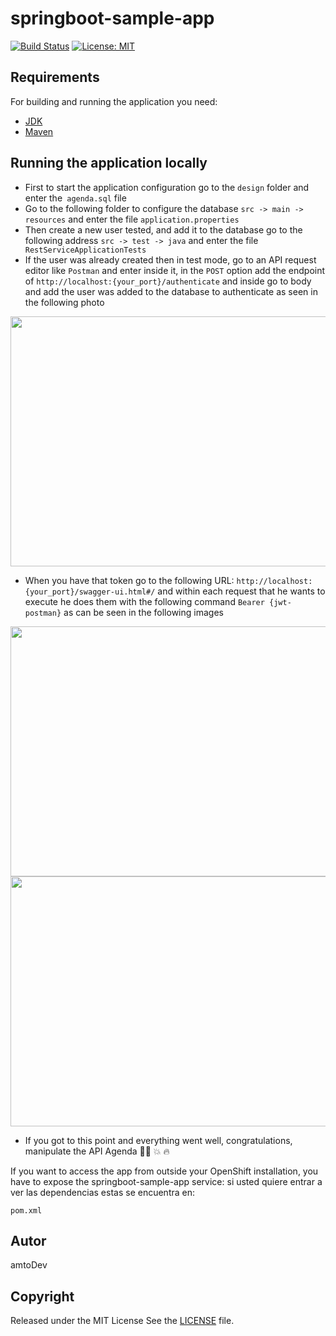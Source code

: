 # springboot-sample-app

[![Build Status](https://travis-ci.org/codecentric/springboot-sample-app.svg?branch=master)](https://travis-ci.org/codecentric/springboot-sample-app)
[![License: MIT](https://img.shields.io/badge/License-MIT-yellow.svg)](https://opensource.org/licenses/MIT)

## Requirements

For building and running the application you need:

- [JDK](http://www.oracle.com/technetwork/java/javase/downloads/jdk8-downloads-2133151.html)
- [Maven](https://maven.apache.org)

## Running the application locally

* First to start the application configuration go to the `design` folder and enter the` agenda.sql` file
* Go to the following folder to configure the database `src -> main -> resources` and enter the file `application.properties`
* Then create a new user tested, and add it to the database go to the following address `src -> test -> java` and enter the file` RestServiceApplicationTests`
* If the user was already created then in test mode, go to an API request editor like `Postman` and enter inside it, in the `POST` option add the endpoint of `http://localhost:{your_port}/authenticate` and inside go to body and add the user was added to the database to authenticate as seen in the following photo

<img src="https://i.ibb.co/N9jsb98/Screenshot-from-2021-11-02-18-08-15.png"  width="600" height="400" />

* When you have that token go to the following URL:  `http://localhost:{your_port}/swagger-ui.html#/` and within each request that he wants to execute he does them with the following command `Bearer {jwt-postman}` as can be seen in the following images


<img src="https://i.ibb.co/tML2Kh8/Screenshot-from-2021-11-02-18-18-38.png"  width="600" height="400" />
<img src="https://i.ibb.co/fHpBt8F/Screenshot-from-2021-11-02-18-19-09.png"  width="600" height="400" />

* If you got to this point and everything went well, congratulations, manipulate the API Agenda 🧑‍💻 💥 🔥

If you want to access the app from outside your OpenShift installation, you have to expose the springboot-sample-app service:
si usted quiere entrar a ver las dependencias estas se encuentra en:  

``` 
pom.xml
```

## Autor

amtoDev

## Copyright

Released under the MIT License See the [LICENSE](https://github.com/manasesortez/Agenda_API_SpringBoot/blob/master/LICENSE) file.
